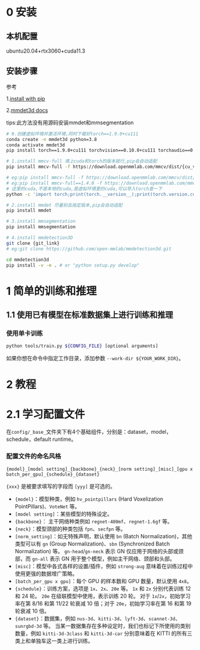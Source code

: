 # 0 安装
## 本机配置

ubuntu20.04+rtx3060+cuda11.3

## 安装步骤

参考

1.[install with pip](https://mmcv.readthedocs.io/en/latest/get_started/installation.html)

2.[mmdet3d docs](https://mmdetection3d.readthedocs.io/zh_CN/latest/getting_started.html)

tips:此方法没有用源码安装mmdet和mmsegmentation

```bash
# 0.创建虚拟环境并激活环境,同时下载好torch==1.9.0+cu111
conda create -n mmdet3d python=3.8
conda activate mmdet3d
pip install torch==1.9.0+cu111 torchvision==0.10.0+cu111 torchaudio==0.9.0 -f https://download.pytorch.org/whl/torch_stable.html

# 1.install mmcv-full 填上cuda和torch的版本就行,pip会自动适配
pip install mmcv-full -f https://download.openmmlab.com/mmcv/dist/{cu_version}/{torch_version}/index.html

# eg:pip install mmcv-full -f https://download.openmmlab.com/mmcv/dist/cu111/torch1.90/index.html
# eg:pip install mmcv-full==1.4.0 -f https://download.openmmlab.com/mmcv/dist/cu111/torch1.9/index.html
# 这里的cuda,不是本地的cuda,是虚拟环境里的cuda,可以导入torch查一下
python -c 'import torch;print(torch.__version__);print(torch.version.cuda)'

# 2.install mmdet 尽量别去指定版本,pip会自动适配
pip install mmdet

# 3.install mmsegmentation
pip install mmsegmentation

# 4.install mmdetection3D
git clone {git_link}
# eg:git clone https://github.com/open-mmlab/mmdetection3d.git

cd mmdetection3d
pip install -v -e . # or "python setup.py develop"
```



# 1 简单的训练和推理

## 1.1 使用已有模型在标准数据集上进行训练和推理

### 使用单卡训练

```bash
python tools/train.py ${CONFIG_FILE} [optional arguments]
```

如果你想在命令中指定工作目录，添加参数 `--work-dir ${YOUR_WORK_DIR}`。



# 2 教程

# 2.1 学习配置文件

在`config/_base_`文件夹下有4个基础组件，分别是：dataset，model，schedule，default runtime。

### 配置文件的命名风格

```
{model}_[model setting]_{backbone}_{neck}_[norm setting]_[misc]_[gpu x batch_per_gpu]_{schedule}_{dataset}
```

`{xxx}` 是被要求填写的字段而 `[yyy]` 是可选的。

- `{model}`：模型种类，例如 `hv_pointpillars` (Hard Voxelization PointPillars)、`VoteNet` 等。
- `[model setting]`：某些模型的特殊设定。
- `{backbone}`： 主干网络种类例如 `regnet-400mf`、`regnet-1.6gf` 等。
- `{neck}`：模型颈部的种类包括 `fpn`、`secfpn` 等。
- `[norm_setting]`：如无特殊声明，默认使用 `bn` (Batch Normalization)，其他类型可以有 `gn` (Group Normalization)、`sbn` (Synchronized Batch Normalization) 等。
  `gn-head`/`gn-neck` 表示 GN 仅应用于网络的头部或颈部，而 `gn-all` 表示 GN 用于整个模型，例如主干网络、颈部和头部。
- `[misc]`：模型中各式各样的设置/插件，例如 `strong-aug` 意味着在训练过程中使用更强的数据增广策略。
- `[batch_per_gpu x gpu]`：每个 GPU 的样本数和 GPU 数量，默认使用 `4x8`。
- `{schedule}`：训练方案，选项是 `1x`、`2x`、`20e` 等。
  `1x` 和 `2x` 分别代表训练 12 和 24 轮。
  `20e` 在级联模型中使用，表示训练 20 轮。
  对于 `1x`/`2x`，初始学习率在第 8/16 和第 11/22 轮衰减 10 倍；对于 `20e`，初始学习率在第 16 和第 19 轮衰减 10 倍。
- `{dataset}`：数据集，例如 `nus-3d`、`kitti-3d`、`lyft-3d`、`scannet-3d`、`sunrgbd-3d` 等。
  当某一数据集存在多种设定时，我们也标记下所使用的类别数量，例如 `kitti-3d-3class` 和 `kitti-3d-car` 分别意味着在 KITTI 的所有三类上和单独车这一类上进行训练。
